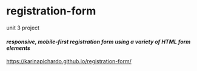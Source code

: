 # registration-form
unit 3 project

#### *responsive, mobile-first registration form using a variety of HTML form elements*
https://karinapichardo.github.io/registration-form/
